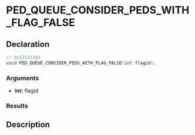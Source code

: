 # PED_QUEUE_CONSIDER_PEDS_WITH_FLAG_FALSE

## Declaration
```cpp
// 0x555213B4
void PED_QUEUE_CONSIDER_PEDS_WITH_FLAG_FALSE(int flagid);
```

### Arguments
- **int:** flagid

### Results

## Description
